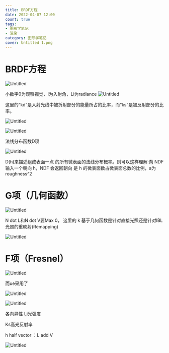 ```yaml
---
title: BRDF方程
date: 2022-04-07 12:00
count: true
tags: 
- 图形学笔记
- 渲染
category: 图形学笔记
cover: Untitled 1.png
---
```

# BRDF方程

![Untitled](Untitled.png)

小数字0为观察视觉，i为入射角，Li为radiance
![Untitled](Untitled%201.png)

这里的“kd”是入射光线中被折射部分的能量所占的比率，而“ks”是被反射部分的比率。

![Untitled](Untitled%202.png)

![Untitled](Untitled%203.png)

法线分布函数D项

![Untitled](Untitled%204.png)

D(h)来描述组成表面一点 的所有微表面的法线分布概率。则可以这样理解:向 NDF 输入一个朝向 h，NDF 会返回朝向 是 h 的微表面数占微表面总数的比例，a为roughness^2

# G项（几何函数）

![Untitled](Untitled%205.png)

N dot L和N dot V要Max 0，
这里的 k 基于几何函数是针对直接光照还是针对IBL光照的重映射(Remapping)

![Untitled](Untitled%206.png)

# F项（Fresnel）

![Untitled](Untitled%207.png)

而ue采用了

![Untitled](Untitled%208.png)

![Untitled](Untitled%209.png)

各向异性 Li光强度

Ks高光反射率

h half vector ：L add V

![Untitled](Untitled%2010.png)